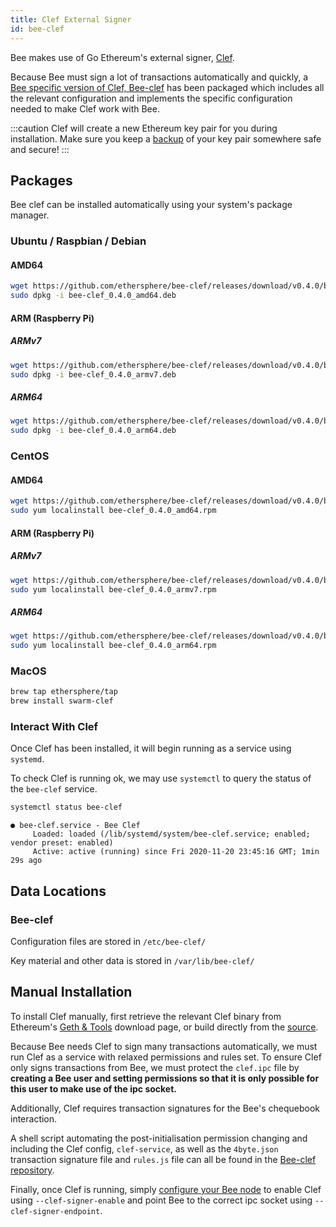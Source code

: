 ```yaml
---
title: Clef External Signer
id: bee-clef
---
```


Bee makes use of Go Ethereum's external signer, [Clef](https://geth.ethereum.org/docs/clef/tutorial).

Because Bee must sign a lot of transactions automatically and quickly, a [Bee specific version of Clef, Bee-clef](https://github.com/ethersphere/bee-clef) has been packaged which includes all the relevant configuration and implements the specific configuration needed to make Clef work with Bee.

:::caution
Clef will create a new Ethereum key pair for you during installation. Make sure you keep a [backup](/docs/maintenance/backups) of your key pair somewhere safe and secure!
:::

## Packages

Bee clef can be installed automatically using your system's package manager.

### Ubuntu / Raspbian / Debian

#### AMD64

```sh
wget https://github.com/ethersphere/bee-clef/releases/download/v0.4.0/bee-clef_0.4.0_amd64.deb
sudo dpkg -i bee-clef_0.4.0_amd64.deb
```

#### ARM (Raspberry Pi)

##### ARMv7

```sh
wget https://github.com/ethersphere/bee-clef/releases/download/v0.4.0/bee-clef_0.4.0_armv7.deb
sudo dpkg -i bee-clef_0.4.0_armv7.deb
```

##### ARM64

```sh
wget https://github.com/ethersphere/bee-clef/releases/download/v0.4.0/bee-clef_0.4.0_arm64.deb
sudo dpkg -i bee-clef_0.4.0_arm64.deb
```

### CentOS

#### AMD64

```sh
wget https://github.com/ethersphere/bee-clef/releases/download/v0.4.0/bee-clef_0.4.0_amd64.rpm
sudo yum localinstall bee-clef_0.4.0_amd64.rpm
```

#### ARM (Raspberry Pi)

##### ARMv7

```sh
wget https://github.com/ethersphere/bee-clef/releases/download/v0.4.0/bee-clef_0.4.0_armv7.rpm
sudo yum localinstall bee-clef_0.4.0_armv7.rpm
```

##### ARM64

```sh
wget https://github.com/ethersphere/bee-clef/releases/download/v0.4.0/bee-clef_0.4.0_arm64.rpm
sudo yum localinstall bee-clef_0.4.0_arm64.rpm
```

### MacOS

```sh
brew tap ethersphere/tap
brew install swarm-clef
```

### Interact With Clef

Once Clef has been installed, it will begin running as a service using `systemd`.

To check Clef is running ok, we may use `systemctl` to query the status of the `bee-clef` service.

```sh
systemctl status bee-clef
```

```
● bee-clef.service - Bee Clef
     Loaded: loaded (/lib/systemd/system/bee-clef.service; enabled; vendor preset: enabled)
     Active: active (running) since Fri 2020-11-20 23:45:16 GMT; 1min 29s ago
```

## Data Locations

### Bee-clef

Configuration files are stored in `/etc/bee-clef/`

Key material and other data is stored in `/var/lib/bee-clef/`

## Manual Installation

To install Clef manually, first retrieve the relevant Clef binary from Ethereum's [Geth & Tools](https://geth.ethereum.org/downloads/) download page, or build directly from the [source](https://github.com/ethereum/go-ethereum/wiki/Building-Ethereum).

Because Bee needs Clef to sign many transactions automatically, we must run Clef as a service with relaxed permissions and rules set. To ensure Clef only signs transactions from Bee, we must protect the `clef.ipc` file by **creating a Bee user and setting permissions so that it is only possible for this user to make use of the ipc socket.**

Additionally, Clef requires transaction signatures for the Bee's chequebook interaction.

A shell script automating the post-initialisation permission changing and including the Clef config, `clef-service`, as well as the `4byte.json` transaction signature file and `rules.js` file can all be found in the [Bee-clef repository](https://github.com/ethersphere/bee-clef/tree/master/packaging).

Finally, once Clef is running, simply [configure your Bee node](/docs/installation/configuration) to enable Clef using `--clef-signer-enable` and point Bee to the correct ipc socket using `--clef-signer-endpoint`.

